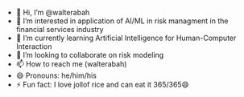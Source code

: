 - 👋 Hi, I’m @walterabah
- 👀 I’m interested in application of AI/ML in risk managment in the financial services industry
- 🌱 I’m currently learning Artificial Intelligence for Human-Computer Interaction
- 💞️ I’m looking to collaborate on risk modeling
- 📫 How to reach me (walterabah)
- 😄 Pronouns: he/him/his
- ⚡ Fun fact: I love jollof rice and can eat it 365/365😄

<!---
walterabah/walterabah is a ✨ special ✨ repository because its `README.md` (this file) appears on your GitHub profile.
You can click the Preview link to take a look at your changes.
--->
